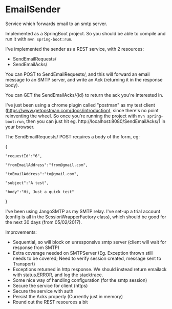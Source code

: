 # EmailSender

Service which forwards email to an smtp server.

Implemented as a SpringBoot project. So you should be able to compile and run it with `mvn spring-boot:run`.

I've implemented the sender as a REST service, with 2 resources:

- SendEmailRequests/
- SendEmailAcks/

You can POST to SendEmailRequests/, and this will forward an email message to an SMTP server, and write an Ack (returning it in the response body).

You can GET the SendEmailAcks/{id} to return the ack you're interested in.

I've just been using a chrome plugin called "postman" as my test client (https://www.getpostman.com/docs/introduction), since there's no point reinventing the wheel. So once you're running the project with `mvn spring-boot:run`, then you can just hit eg. http://localhost:8080/SendEmailAcks/1 in your browser.

The SendEmailRequests/ POST requires a body of the form, eg:

{
	
	"requestId":"6",
  
	"fromEmailAddress":"from@gmail.com",
  
	"toEmailAddress":"to@gmail.com",
  
	"subject":"A test",
  
	"body":"Hi, Just a quick test"

}

I've been using JangoSMTP as my SMTP relay. I've set-up a trial account (config is all in the SessionWrapperFactory class), which should be good for the next 30 days (from 05/02/2017).

Improvements:
  
  - Sequential, so will block on unresponsive smtp server (client will wait for response from SMTP)
  - Extra coverage needed on SMTPServer (Eg. Exception thrown still needs to be covered; Need to verify session created, message sent to Transport)
  - Exceptions returned in http response. We should instead return emailack with status.ERROR, and log the stacktrace.
  - Some nice way of handling configuration (for the smtp session)
  - Secure the service for client (https)
  - Secure the service with auth
  - Persist the Acks properly (Currently just in memory)
  - Round out the REST resources a bit
